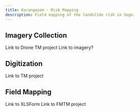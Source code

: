 ```yaml
---
title: Karangasem - Risk Mapping
description: Field mapping of the landslide risk in Sege.
---
```


## Imagery Collection

Link to Drone TM project
Link to imagery?

## Digitization

Link to TM project

## Field Mapping

Link to XLSForm
Link to FMTM project
